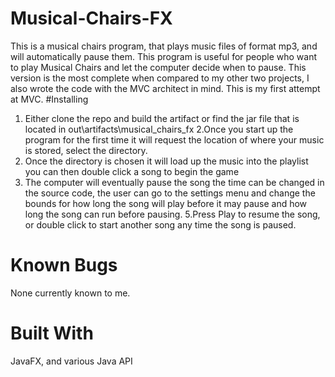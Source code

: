 # Musical-Chairs-FX
This is a musical chairs program, that plays music files of format mp3, and will automatically pause them. This program is useful for people who want to play Musical Chairs and let the computer decide when to pause. This version is the most complete when compared to my other two projects, I also wrote the code with the MVC architect in mind. This is my first attempt at MVC.
#Installing
1. Either clone the repo and build the artifact or find the jar file that is located in  out\artifacts\musical_chairs_fx
2.Once you start up the program for the first time it will request the location of where your music is stored, select the directory.
3. Once the directory is chosen it will load up the music into the playlist you can then double click a song to begin the game
4. The computer will eventually pause the song the time can be changed in the source code, the user can go to the settings menu and change the bounds for how long the song will play before it may pause and how long the song can run before pausing.
5.Press Play to resume the song, or double click to start another song any time the song is paused.
# Known Bugs
None currently known to me.
# Built With
JavaFX, and various Java API

